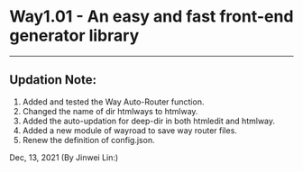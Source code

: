 # Way1.01 - An easy and fast front-end generator library
***


## Updation Note: 

1. Added and tested the Way Auto-Router function.
2. Changed the name of dir htmlways to htmlway.
3. Added the auto-updation for deep-dir in both htmledit and htmlway.
4. Added a new module of wayroad to save way router files.
5. Renew the definition of config.json.


Dec, 13, 2021
(By Jinwei Lin:)
